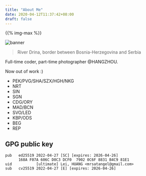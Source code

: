 ```yaml
---
title: "About Me"
date: 2020-04-12T11:37:42+08:00
draft: false
---
```


{{% img-max %}}

![banner](https://gw.alipayobjects.com/zos/antfincdn/oCf%26nwiV%26R/XQARE1908-small.jpg)
> River Drina, border between Bosnia-Herzegovina and Serbia

Full-time coder, part-time photographer @HANGZHOU.

Now out of work :)

- PEK/PVG/SHA/SZX/HGH/NKG
- NRT
- SIN
- SGN
- CDG/ORY
- MAD/BCN
- SVO/LED
- KBP/ODS
- BEG
- REP

## GPG public key

```
pub   ed25519 2022-04-27 [SC] [expires: 2026-04-26]
      168A F07A 606C D0C3 DCF0  7902 0C6F 8831 B4C9 81E1
uid           [ultimate] Lei, HUANG <mrsatangel@gmail.com>
sub   cv25519 2022-04-27 [E] [expires: 2026-04-26]
```
